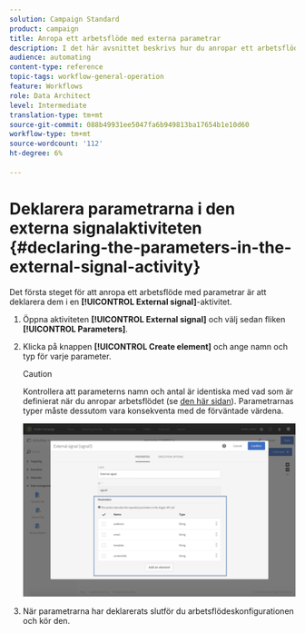 ```yaml
---
solution: Campaign Standard
product: campaign
title: Anropa ett arbetsflöde med externa parametrar
description: I det här avsnittet beskrivs hur du anropar ett arbetsflöde med externa parametrar.
audience: automating
content-type: reference
topic-tags: workflow-general-operation
feature: Workflows
role: Data Architect
level: Intermediate
translation-type: tm+mt
source-git-commit: 088b49931ee5047fa6b949813ba17654b1e10d60
workflow-type: tm+mt
source-wordcount: '112'
ht-degree: 6%

---
```



# Deklarera parametrarna i den externa signalaktiviteten {#declaring-the-parameters-in-the-external-signal-activity}

Det första steget för att anropa ett arbetsflöde med parametrar är att deklarera dem i en **[!UICONTROL External signal]**-aktivitet.

1. Öppna aktiviteten **[!UICONTROL External signal]** och välj sedan fliken **[!UICONTROL Parameters]**.
1. Klicka på knappen **[!UICONTROL Create element]** och ange namn och typ för varje parameter.

   >[!CAUTION]
   >
   >Kontrollera att parameterns namn och antal är identiska med vad som är definierat när du anropar arbetsflödet (se [den här sidan](../../automating/using/defining-parameters-calling-workflow.md)). Parametrarnas typer måste dessutom vara konsekventa med de förväntade värdena.

   ![](assets/extsignal_declaringparameters_1.png)

1. När parametrarna har deklarerats slutför du arbetsflödeskonfigurationen och kör den.
